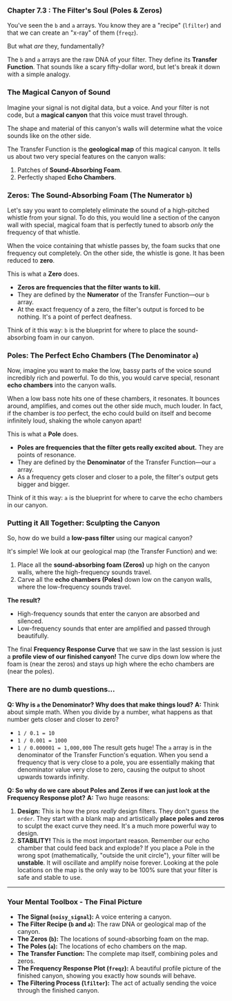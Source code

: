 ### **Chapter 7.3 : The Filter's Soul (Poles & Zeros)**

You've seen the `b` and `a` arrays. You know they are a "recipe" (`lfilter`) and that we can create an "x-ray" of them (`freqz`).

But what *are* they, fundamentally?

The `b` and `a` arrays are the raw DNA of your filter. They define its **Transfer Function**. That sounds like a scary fifty-dollar word, but let's break it down with a simple analogy.

### The Magical Canyon of Sound

Imagine your signal is not digital data, but a voice. And your filter is not code, but a **magical canyon** that this voice must travel through.

The shape and material of this canyon's walls will determine what the voice sounds like on the other side.

The Transfer Function is the **geological map** of this magical canyon. It tells us about two very special features on the canyon walls:

1.  Patches of **Sound-Absorbing Foam**.
2.  Perfectly shaped **Echo Chambers**.

### Zeros: The Sound-Absorbing Foam (The Numerator `b`)

Let's say you want to completely eliminate the sound of a high-pitched whistle from your signal. To do this, you would line a section of the canyon wall with special, magical foam that is perfectly tuned to absorb *only* the frequency of that whistle.

When the voice containing that whistle passes by, the foam sucks that one frequency out completely. On the other side, the whistle is gone. It has been reduced to **zero**.

This is what a **Zero** does.

*   **Zeros are frequencies that the filter wants to kill.**
*   They are defined by the **Numerator** of the Transfer Function—our `b` array.
*   At the exact frequency of a zero, the filter's output is forced to be nothing. It's a point of perfect deafness.

Think of it this way: `b` is the blueprint for where to place the sound-absorbing foam in our canyon.

### Poles: The Perfect Echo Chambers (The Denominator `a`)

Now, imagine you want to make the low, bassy parts of the voice sound incredibly rich and powerful. To do this, you would carve special, resonant **echo chambers** into the canyon walls.

When a low bass note hits one of these chambers, it resonates. It bounces around, amplifies, and comes out the other side much, much louder. In fact, if the chamber is *too* perfect, the echo could build on itself and become infinitely loud, shaking the whole canyon apart!

This is what a **Pole** does.

*   **Poles are frequencies that the filter gets really excited about.** They are points of resonance.
*   They are defined by the **Denominator** of the Transfer Function—our `a` array.
*   As a frequency gets closer and closer to a pole, the filter's output gets bigger and bigger.

Think of it this way: `a` is the blueprint for where to carve the echo chambers in our canyon.

### Putting it All Together: Sculpting the Canyon

So, how do we build a **low-pass filter** using our magical canyon?

It's simple! We look at our geological map (the Transfer Function) and we:

1.  Place all the **sound-absorbing foam (Zeros)** up high on the canyon walls, where the high-frequency sounds travel.
2.  Carve all the **echo chambers (Poles)** down low on the canyon walls, where the low-frequency sounds travel.

**The result?**
*   High-frequency sounds that enter the canyon are absorbed and silenced.
*   Low-frequency sounds that enter are amplified and passed through beautifully.

The final **Frequency Response Curve** that we saw in the last session is just a **profile view of our finished canyon!** The curve dips down low where the foam is (near the zeros) and stays up high where the echo chambers are (near the poles).

### There are no dumb questions...

**Q: Why is `a` the Denominator? Why does that make things loud?**
**A:** Think about simple math. When you divide by a number, what happens as that number gets closer and closer to zero?
*   `1 / 0.1 = 10`
*   `1 / 0.001 = 1000`
*   `1 / 0.000001 = 1,000,000`
The result gets huge! The `a` array is in the denominator of the Transfer Function's equation. When you send a frequency that is very close to a pole, you are essentially making that denominator value very close to zero, causing the output to shoot upwards towards infinity.

**Q: So why do we care about Poles and Zeros if we can just look at the Frequency Response plot?**
**A:** Two huge reasons:
1.  **Design:** This is how the pros *really* design filters. They don't guess the `order`. They start with a blank map and artistically **place poles and zeros** to sculpt the exact curve they need. It's a much more powerful way to design.
2.  **STABILITY!** This is the most important reason. Remember our echo chamber that could feed back and explode? If you place a Pole in the wrong spot (mathematically, "outside the unit circle"), your filter will be **unstable**. It will oscillate and amplify noise forever. Looking at the pole locations on the map is the only way to be 100% sure that your filter is safe and stable to use.

---
### **Your Mental Toolbox - The Final Picture**

*   **The Signal (`noisy_signal`):** A voice entering a canyon.
*   **The Filter Recipe (`b` and `a`):** The raw DNA or geological map of the canyon.
*   **The Zeros (`b`):** The locations of sound-absorbing foam on the map.
*   **The Poles (`a`):** The locations of echo chambers on the map.
*   **The Transfer Function:** The complete map itself, combining poles and zeros.
*   **The Frequency Response Plot (`freqz`):** A beautiful profile picture of the finished canyon, showing you exactly how sounds will behave.
*   **The Filtering Process (`lfilter`):** The act of actually sending the voice through the finished canyon.